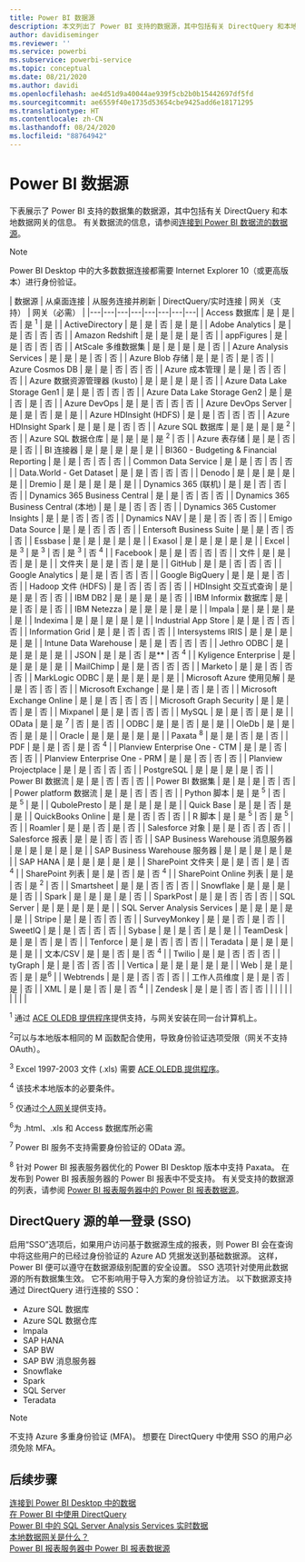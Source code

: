 ```yaml
---
title: Power BI 数据源
description: 本文列出了 Power BI 支持的数据源，其中包括有关 DirectQuery 和本地数据网关的信息。
author: davidiseminger
ms.reviewer: ''
ms.service: powerbi
ms.subservice: powerbi-service
ms.topic: conceptual
ms.date: 08/21/2020
ms.author: davidi
ms.openlocfilehash: ae4d51d9a40044ae939f5cb2b0b15442697df5fd
ms.sourcegitcommit: ae6559f40e1735d53654cbe9425add6e18171295
ms.translationtype: HT
ms.contentlocale: zh-CN
ms.lasthandoff: 08/24/2020
ms.locfileid: "88764942"
---
```

# <a name="power-bi-data-sources"></a>Power BI 数据源

下表展示了 Power BI 支持的数据集的数据源，其中包括有关 DirectQuery 和本地数据网关的信息。 有关数据流的信息，请参阅[连接到 Power BI 数据流的数据源](../transform-model/service-dataflows-data-sources.md)。

> [!NOTE]
> Power BI Desktop 中的大多数数据连接都需要 Internet Explorer 10（或更高版本）进行身份验证。 


| 数据源 | 从桌面连接 | 从服务连接并刷新 | DirectQuery/实时连接 | 网关（支持） | 网关（必需） |
|---|---|---|---|---|---|---|---|
| Access 数据库 | 是 | 是 | 否 | 是 <sup>1</sup> | 是 |
| ActiveDirectory | 是 | 是 | 否 | 是 | 是 |
| Adobe Analytics | 是 | 是 | 否 | 否 | 否 |
| Amazon Redshift | 是 | 是 | 是 | 是 | 否 |
| appFigures | 是 | 是 | 否 | 否 | 否 |
| AtScale 多维数据集 | 是 | 是 | 是 | 是 | 否 |
| Azure Analysis Services | 是 | 是 | 是 | 否 | 否 |
| Azure Blob 存储 | 是 | 是 | 否 | 是 | 否 |
| Azure Cosmos DB | 是 | 是 | 否 | 否 | 否 |
| Azure 成本管理 | 是 | 是 | 否 | 否 | 否 |
| Azure 数据资源管理器 (kusto) | 是 | 是 | 是 | 是 | 否 |
| Azure Data Lake Storage Gen1 | 是 | 是 | 否 | 否 | 否 |
| Azure Data Lake Storage Gen2 | 是 | 是 | 否 | 是 | 否 |
| Azure DevOps | 是 | 是 | 否 | 否 | 否 |
| Azure DevOps Server | 是 | 是 | 否 | 是 | 是 |
| Azure HDInsight (HDFS) | 是 | 是 | 否 | 否 | 否 |
| Azure HDInsight Spark | 是 | 是 | 是 | 否 | 否 |
| Azure SQL 数据库 | 是 | 是 | 是 | 是 <sup>2</sup> | 否 |
| Azure SQL 数据仓库 | 是 | 是 | 是 | 是 <sup>2</sup> | 否 |
| Azure 表存储 | 是 | 是 | 否 | 是 | 否 |
| BI 连接器 | 是 | 是 | 是 | 是 | 是 |
| BI360 - Budgeting & Financial Reporting | 是 | 是 | 否 | 否 | 否 |
| Common Data Service | 是 | 是 | 否 | 否 | 否 |
| Data.World - Get Dataset | 是 | 是 | 否 | 否 | 否 |
| Denodo | 是 | 是 | 是 | 是 | 是 |
| Dremio | 是 | 是 | 是 | 是 | 是 |
| Dynamics 365 (联机) | 是 | 是 | 否 | 否 | 否 |
| Dynamics 365 Business Central | 是 | 是 | 否 | 否 | 否 |
| Dynamics 365 Business Central (本地) | 是 | 是 | 否 | 否 | 否 |
| Dynamics 365 Customer Insights | 是 | 是 | 否 | 否 | 否 |
| Dynamics NAV | 是 | 是 | 否 | 否 | 否 |
| Emigo Data Source | 是 | 是 | 否 | 否 | 否 |
| Entersoft Business Suite | 是 | 是 | 否 | 否 | 否 |
| Essbase | 是 | 是 | 是 | 是 | 是 |
| Exasol | 是 | 是 | 是 | 是 | 是 |
| Excel | 是 <sup>3</sup> | 是 <sup>3</sup> | 否 | 是 <sup>3</sup> | 否 <sup>4</sup> |
| Facebook | 是 | 是 | 否 | 否 | 否 |
| 文件 | 是 | 是 | 否 | 是 | 是 |
| 文件夹 | 是 | 是 | 否 | 是 | 是 |
| GitHub | 是 | 是 | 否 | 否 | 否 |
| Google Analytics | 是 | 是 | 否 | 否 | 否 |
| Google BigQuery | 是 | 是 | 是 | 否 | 否 |
| Hadoop 文件 (HDFS) | 是 | 否 | 否 | 否 | 否 |
| HDInsight 交互式查询 | 是 | 是 | 是 | 否 | 否 |
| IBM DB2 | 是 | 是 | 是 | 是 | 否 |
| IBM Informix 数据库 | 是 | 是 | 否 | 是 | 否 |
| IBM Netezza | 是 | 是 | 是 | 是 | 是 |
| Impala | 是 | 是 | 是 | 是 | 是 |
| Indexima | 是 | 是 | 是 | 是 | 是 |
| Industrial App Store | 是 | 是 | 否 | 否 | 否 |
| Information Grid | 是 | 是 | 否 | 否 | 否 |
| Intersystems IRIS | 是 | 是 | 是 | 是 | 是 |
| Intune Data Warehouse | 是 | 是 | 否 | 否 | 否 |
| Jethro ODBC | 是 | 是 | 是 | 是 | 是 |
| JSON | 是 | 是 | 否 | 是** | 否 <sup>4</sup> |
| Kyligence Enterprise | 是 | 是 | 是 | 是 | 是 |
| MailChimp | 是 | 是 | 否 | 否 | 否 |
| Marketo | 是 | 是 | 否 | 否 | 否 |
| MarkLogic ODBC | 是 | 是 | 是 | 是 | 是 |
| Microsoft Azure 使用见解 | 是 | 是 | 否 | 否 | 否 |
| Microsoft Exchange | 是 | 是 | 否 | 是 | 否 |
| Microsoft Exchange Online | 是 | 是 | 否 | 否 | 否 |
| Microsoft Graph Security | 是 | 是 | 否 | 是 | 否 |
| Mixpanel | 是 | 是 | 否 | 否 | 否 |
| MySQL | 是 | 是 | 否 | 是 | 是 |
| OData | 是 | 是 <sup>7</sup> | 否 | 是 | 否 |
| ODBC | 是 | 是 | 否 | 是 | 是 |
| OleDb | 是 | 是 | 否 | 是 | 是 |
| Oracle | 是 | 是 | 是 | 是 | 是 |
| Paxata <sup>8</sup> | 是 | 是 | 否 | 是 | 否 |
| PDF | 是 | 是 | 否 | 是 | 否 <sup>4</sup> |
| Planview Enterprise One - CTM | 是 | 是 | 否 | 否 | 否 |
| Planview Enterprise One - PRM | 是 | 是 | 否 | 否 | 否 |
| Planview Projectplace | 是 | 是 | 否 | 否 | 否 |
| PostgreSQL | 是 | 是 | 是 | 是 | 否 |
| Power BI 数据流 | 是 | 是 | 否 | 否 | 否 |
| Power BI 数据集 | 是 | 是 | 是 | 否 | 否 |
| Power platform 数据流 | 是 | 是 | 否 | 否 | 否 |
| Python 脚本 | 是 | 是 <sup>5</sup> | 否 | 是 <sup>5</sup> | 是 |
| QubolePresto | 是 | 是 | 是 | 是 | 是 |
| Quick Base | 是 | 是 | 否 | 是 | 是 |
| QuickBooks Online | 是 | 是 | 否 | 否 | 否 |
| R 脚本 | 是 | 是 <sup>5</sup> | 否 | 是 <sup>5</sup> | 否 |
| Roamler | 是 | 是 | 否 | 是 | 否 |
| Salesforce 对象 | 是 | 是 | 否 | 否 | 否 |
| Salesforce 报表 | 是 | 是 | 否 | 否 | 否 |
| SAP Business Warehouse 消息服务器 | 是 | 是 | 是 | 是 | 是 |
| SAP Business Warehouse 服务器 | 是 | 是 | 是 | 是 | 是 |
| SAP HANA | 是 | 是 | 是 | 是 | 是 |
| SharePoint 文件夹 | 是 | 是 | 否 | 是 | 否 <sup>4</sup> |
| SharePoint 列表 | 是 | 是 | 否 | 是 | 否 <sup>4</sup> |
| SharePoint Online 列表 | 是 | 是 | 否 | 是 <sup>2</sup> | 否 |
| Smartsheet | 是 | 是 | 否 | 否 | 否 |
| Snowflake | 是 | 是 | 是 | 是 | 否 |
| Spark | 是 | 是 | 是 | 是 | 否 |
| SparkPost | 是 | 是 | 否 | 否 | 否 |
| SQL Server | 是 | 是 | 是 | 是 | 是 |
| SQL Server Analysis Services | 是 | 是 | 是 | 是 | 是 |
| Stripe | 是 | 是 | 否 | 否 | 否 |
| SurveyMonkey | 是 | 是 | 否 | 是 | 否 |
| SweetIQ | 是 | 是 | 否 | 否 | 否 |
| Sybase | 是 | 是 | 否 | 是 | 是 |
| TeamDesk | 是 | 是 | 否 | 是 | 否 |
| Tenforce | 是 | 是 | 否 | 否 | 否 |
| Teradata | 是 | 是 | 是 | 是 | 是 |
| 文本/CSV | 是 | 是 | 否 | 是 | 否 <sup>4</sup> |
| Twilio | 是 | 是 | 否 | 否 | 否 |
| tyGraph | 是 | 是 | 否 | 否 | 否 |
| Vertica | 是 | 是 | 是 | 是 | 是 |
| Web | 是 | 是 | 否 | 是 | 是<sup>6</sup> |
| Webtrends | 是 | 是 | 否 | 否 | 否 |
| 工作人员维度 | 是 | 是 | 否 | 是 | 否 |
| XML | 是 | 是 | 否 | 是 | 否 <sup>4</sup> |
| Zendesk | 是 | 是 | 否 | 否 | 否 |
| | | | | | | | |

<sup>1</sup> 通过 [ACE OLEDB 提供程序](https://www.microsoft.com/download/details.aspx?id=54920)提供支持，与网关安装在同一台计算机上。

<sup>2</sup>可以与本地版本相同的 M 函数配合使用，导致身份验证选项受限（网关不支持 OAuth）。

<sup>3</sup> Excel 1997-2003 文件 (.xls) 需要 [ACE OLEDB 提供程序](https://www.microsoft.com/download/details.aspx?id=54920)。

<sup>4</sup> 该技术本地版本的必要条件。

<sup>5</sup> 仅通过[个人网关](service-gateway-personal-mode.md)提供支持。

<sup>6</sup>为 .html、.xls 和 Access 数据库所必需

<sup>7</sup> Power BI 服务不支持需要身份验证的 OData 源。

<sup>8</sup> 针对 Power BI 报表服务器优化的 Power BI Desktop 版本中支持 Paxata。 在发布到 Power BI 报表服务器的 Power BI 报表中不受支持。 有关受支持的数据源的列表，请参阅 [Power BI 报表服务器中的 Power BI 报表数据源](../report-server/data-sources.md)。

## <a name="single-sign-on-sso-for-directquery-sources"></a>DirectQuery 源的单一登录 (SSO)

启用“SSO”选项后，如果用户访问基于数据源生成的报表，则 Power BI 会在查询中将这些用户的已经过身份验证的 Azure AD 凭据发送到基础数据源。 这样，Power BI 便可以遵守在数据源级别配置的安全设置。
SSO 选项针对使用此数据源的所有数据集生效。 它不影响用于导入方案的身份验证方法。 以下数据源支持通过 DirectQuery 进行连接的 SSO：

- Azure SQL 数据库
- Azure SQL 数据仓库
- Impala
- SAP HANA
- SAP BW
- SAP BW 消息服务器
- Snowflake
- Spark
- SQL Server
- Teradata

> [!Note]
> 不支持 Azure 多重身份验证 (MFA)。 想要在 DirectQuery 中使用 SSO 的用户必须免除 MFA。

## <a name="next-steps"></a>后续步骤

[连接到 Power BI Desktop 中的数据](desktop-quickstart-connect-to-data.md)  
[在 Power BI 中使用 DirectQuery](desktop-directquery-about.md)  
[Power BI 中的 SQL Server Analysis Services 实时数据](sql-server-analysis-services-tabular-data.md)  
[本地数据网关是什么？](service-gateway-onprem.md)  
[Power BI 报表服务器中 Power BI 报表数据源](../report-server/data-sources.md)
